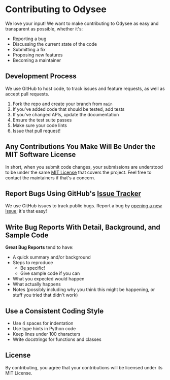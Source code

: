 # Contributing to Odysee

We love your input! We want to make contributing to Odysee as easy and transparent as possible, whether it's:

- Reporting a bug
- Discussing the current state of the code
- Submitting a fix
- Proposing new features
- Becoming a maintainer

## Development Process

We use GitHub to host code, to track issues and feature requests, as well as accept pull requests.

1. Fork the repo and create your branch from `main`
2. If you've added code that should be tested, add tests
3. If you've changed APIs, update the documentation
4. Ensure the test suite passes
5. Make sure your code lints
6. Issue that pull request!

## Any Contributions You Make Will Be Under the MIT Software License

In short, when you submit code changes, your submissions are understood to be under the same [MIT License](LICENSE) that covers the project. Feel free to contact the maintainers if that's a concern.

## Report Bugs Using GitHub's [Issue Tracker](https://github.com/threatthriver/odysee/issues)

We use GitHub issues to track public bugs. Report a bug by [opening a new issue](https://github.com/threatthriver/odysee/issues/new); it's that easy!

## Write Bug Reports With Detail, Background, and Sample Code

**Great Bug Reports** tend to have:

- A quick summary and/or background
- Steps to reproduce
  - Be specific!
  - Give sample code if you can
- What you expected would happen
- What actually happens
- Notes (possibly including why you think this might be happening, or stuff you tried that didn't work)

## Use a Consistent Coding Style

* Use 4 spaces for indentation
* Use type hints in Python code
* Keep lines under 100 characters
* Write docstrings for functions and classes

## License

By contributing, you agree that your contributions will be licensed under its MIT License.

